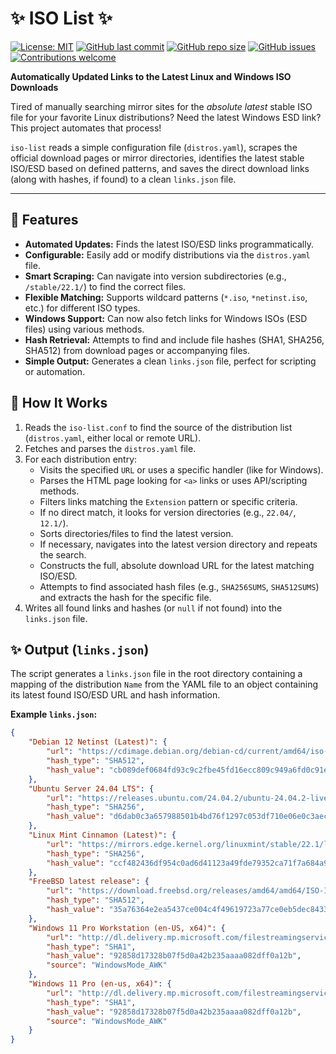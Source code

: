 # ✨ ISO List ✨

[![License: MIT](https://img.shields.io/badge/License-MIT-yellow.svg)](https://opensource.org/licenses/MIT) <!-- Add your LICENSE file -->
[![GitHub last commit](https://img.shields.io/github/last-commit/mikl0s/iso-list)](https://github.com/mikl0s/iso-list/commits/main) <!-- Adjust branch if needed -->
[![GitHub repo size](https://img.shields.io/github/repo-size/mikl0s/iso-list)](https://github.com/mikl0s/iso-list)
[![GitHub issues](https://img.shields.io/github/issues/mikl0s/iso-list)](https://github.com/mikl0s/iso-list/issues)
[![Contributions welcome](https://img.shields.io/badge/contributions-welcome-brightgreen.svg?style=flat)](https://github.com/mikl0s/iso-list/pulls)
<!-- Optional: Add GitHub Actions status badge if you set it up
[![Update Status](https://github.com/mikl0s/iso-list/actions/workflows/update-links.yml/badge.svg)](https://github.com/mikl0s/iso-list/actions/workflows/update-links.yml)
-->

**Automatically Updated Links to the Latest Linux and Windows ISO Downloads**

Tired of manually searching mirror sites for the *absolute latest* stable ISO file for your favorite Linux distributions? Need the latest Windows ESD link? This project automates that process!

`iso-list` reads a simple configuration file (`distros.yaml`), scrapes the official download pages or mirror directories, identifies the latest stable ISO/ESD based on defined patterns, and saves the direct download links (along with hashes, if found) to a clean `links.json` file.

---

## 🚀 Features

*   **Automated Updates:** Finds the latest ISO/ESD links programmatically.
*   **Configurable:** Easily add or modify distributions via the `distros.yaml` file.
*   **Smart Scraping:** Can navigate into version subdirectories (e.g., `/stable/22.1/`) to find the correct files.
*   **Flexible Matching:** Supports wildcard patterns (`*.iso`, `*netinst.iso`, etc.) for different ISO types.
*   **Windows Support:** Can now also fetch links for Windows ISOs (ESD files) using various methods.
*   **Hash Retrieval:** Attempts to find and include file hashes (SHA1, SHA256, SHA512) from download pages or accompanying files.
*   **Simple Output:** Generates a clean `links.json` file, perfect for scripting or automation.

## 🤔 How It Works

1.  Reads the `iso-list.conf` to find the source of the distribution list (`distros.yaml`, either local or remote URL).
2.  Fetches and parses the `distros.yaml` file.
3.  For each distribution entry:
    *   Visits the specified `URL` or uses a specific handler (like for Windows).
    *   Parses the HTML page looking for `<a>` links or uses API/scripting methods.
    *   Filters links matching the `Extension` pattern or specific criteria.
    *   If no direct match, it looks for version directories (e.g., `22.04/`, `12.1/`).
    *   Sorts directories/files to find the latest version.
    *   If necessary, navigates into the latest version directory and repeats the search.
    *   Constructs the full, absolute download URL for the latest matching ISO/ESD.
    *   Attempts to find associated hash files (e.g., `SHA256SUMS`, `SHA512SUMS`) and extracts the hash for the specific file.
4.  Writes all found links and hashes (or `null` if not found) into the `links.json` file.

## ✨ Output (`links.json`)

The script generates a `links.json` file in the root directory containing a mapping of the distribution `Name` from the YAML file to an object containing its latest found ISO/ESD URL and hash information.

**Example `links.json`:**

```json
{
    "Debian 12 Netinst (Latest)": {
        "url": "https://cdimage.debian.org/debian-cd/current/amd64/iso-cd/debian-12.10.0-amd64-netinst.iso",
        "hash_type": "SHA512",
        "hash_value": "cb089def0684fd93c9c2fbe45fd16ecc809c949a6fd0c91ee199faefe7d4b82b64658a264a13109d59f1a40ac3080be2f7bd3d8bf3e9cdf509add6d72576a79b"
    },
    "Ubuntu Server 24.04 LTS": {
        "url": "https://releases.ubuntu.com/24.04.2/ubuntu-24.04.2-live-server-amd64.iso",
        "hash_type": "SHA256",
        "hash_value": "d6dab0c3a657988501b4bd76f1297c053df710e06e0c3aece60dead24f270b4d"
    },
    "Linux Mint Cinnamon (Latest)": {
        "url": "https://mirrors.edge.kernel.org/linuxmint/stable/22.1/linuxmint-22.1-cinnamon-64bit.iso",
        "hash_type": "SHA256",
        "hash_value": "ccf482436df954c0ad6d41123a49fde79352ca71f7a684a97d5e0a0c39d7f39f"
    },
    "FreeBSD latest release": {
        "url": "https://download.freebsd.org/releases/amd64/amd64/ISO-IMAGES/14.2/FreeBSD-14.2-RELEASE-amd64-bootonly.iso",
        "hash_type": "SHA512",
        "hash_value": "35a76364e2ea5437ce004c4f49619723a77ce0eb5dec84336b2b062f7697005cd33608b8bce67e96f91a4095ebb9584c665af1d609f79e70fbae298a26747473"
    },
    "Windows 11 Pro Workstation (en-US, x64)": {
        "url": "http://dl.delivery.mp.microsoft.com/filestreamingservice/files/2a163cd8-b8bb-4e9f-a8b6-ed492b9316be/26100.2033.241004-2336.ge_release_svc_refresh_CLIENTCONSUMER_RET_x64FRE_en-us.esd",
        "hash_type": "SHA1",
        "hash_value": "92858d17328b07f5d0a42b235aaaa082dff0a12b",
        "source": "WindowsMode_AWK"
    },
    "Windows 11 Pro (en-us, x64)": {
        "url": "http://dl.delivery.mp.microsoft.com/filestreamingservice/files/2a163cd8-b8bb-4e9f-a8b6-ed492b9316be/26100.2033.241004-2336.ge_release_svc_refresh_CLIENTCONSUMER_RET_x64FRE_en-us.esd",
        "hash_type": "SHA1",
        "hash_value": "92858d17328b07f5d0a42b235aaaa082dff0a12b",
        "source": "WindowsMode_AWK"
    }
}
```
